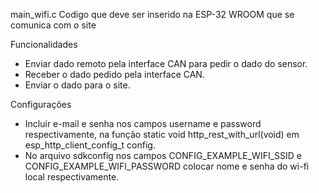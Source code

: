 ﻿main_wifi.c
Codigo que deve ser inserido na ESP-32 WROOM que se comunica com o site


Funcionalidades
* Enviar dado remoto pela interface CAN para pedir o dado do sensor.
* Receber o dado pedido pela interface CAN.
* Enviar o dado para o site.


Configurações
* Incluir e-mail e senha nos campos username e password respectivamente, na função static void http_rest_with_url(void) em esp_http_client_config_t config.
* No arquivo sdkconfig nos campos CONFIG_EXAMPLE_WIFI_SSID e CONFIG_EXAMPLE_WIFI_PASSWORD colocar nome e senha do wi-fi local respectivamente.
